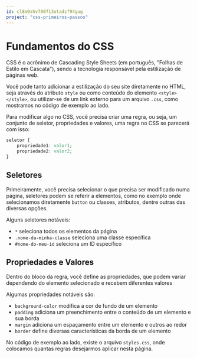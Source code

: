 ```yaml
---
id: cl8m9zhv700713otadzf94gug
project: "css-primeiros-passos"
---
```


# Fundamentos do CSS

CSS é o acrônimo de Cascading Style Sheets (em português, "Folhas de Estilo em Cascata"), sendo a tecnologia responsável pela estilização de páginas web.

Você pode tanto adicionar a estilização do seu site diretamente no HTML, seja através do atributo `style` ou como conteúdo do elemento `<style></style>`, ou utilizar-se de um link externo para um arquivo `.css`, como mostramos no código de exemplo ao lado.

Para modificar algo no CSS, você precisa criar uma regra, ou seja, um conjunto de seletor, propriedades e valores, uma regra no CSS se parecerá com isso:

```css
seletor {
    propriedade1: valor1;
    propriedade2: valor2;
}
```

## Seletores

Primeiramente, você precisa selecionar o que precisa ser modificado numa página, seletores podem se referir a elementos, como no exemplo onde selecionamos diretamente `button` ou classes, atributos, dentre outras das diversas opções.

Alguns seletores notáveis:

- `*` seleciona todos os elementos da página
- `.nome-da-minha-classe` seleciona uma classe específica
- `#nome-do-meu-id` seleciona um ID específico

## Propriedades e Valores

Dentro do bloco da regra, você define as propriedades, que podem variar dependendo do elemento selecionado e recebem diferentes valores

Algumas propriedades notáveis são:

- `background-color` modifica a cor de fundo de um elemento
- `padding` adiciona um preenchimento entre o conteúdo de um elemento e sua borda
- `margin` adiciona um espaçamento entre um elemento e outros ao redor
- `border` define diversas características da borda de um elemento

No código de exemplo ao lado, existe o arquivo `styles.css`, onde colocamos quantas regras desejarmos aplicar nesta página.
